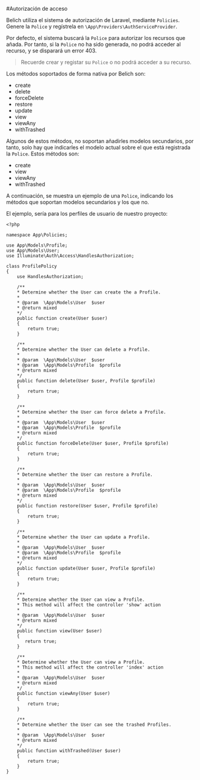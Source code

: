 #Autorización de acceso 


Belich utiliza el sistema de autorización de Laravel, mediante `Policies`. Genere la `Police` y regístrela en `\App\Providers\AuthServiceProvider`.

Por defecto, el sistema buscará la `Police` para autorizar los recursos que añada. Por tanto, si la `Police` no ha sido generada, no podrá acceder al recurso, y se disparará un error 403.

>Recuerde crear y registar su `Police` o no podrá acceder a su recurso.

Los métodos soportados de forma nativa por Belich son:

- create
- delete
- forceDelete
- restore
- update
- view
- viewAny
- withTrashed

Algunos de estos métodos, no soportan añadirles modelos secundarios, por tanto, solo hay que indicarles el modelo actual sobre el que está registrada la `Police`. Estos métodos son:

- create
- view
- viewAny
- withTrashed

A continuación, se muestra un ejemplo de una `Police`, indicando los métodos que soportan modelos secundarios y los que no. 

El ejemplo, sería para los perfiles de usuario de nuestro proyecto:

~~~
<?php

namespace App\Policies;

use App\Models\Profile;
use App\Models\User;
use Illuminate\Auth\Access\HandlesAuthorization;

class ProfilePolicy
{
    use HandlesAuthorization;

    /**
    * Determine whether the User can create the a Profile.
    *
    * @param  \App\Models\User  $user
    * @return mixed
    */
    public function create(User $user)
    {
        return true;
    }

    /**
    * Determine whether the User can delete a Profile.
    *
    * @param  \App\Models\User  $user
    * @param  \App\Models\Profile  $profile
    * @return mixed
    */
    public function delete(User $user, Profile $profile)
    {
        return true;
    }

    /**
    * Determine whether the User can force delete a Profile.
    *
    * @param  \App\Models\User  $user
    * @param  \App\Models\Profile  $profile
    * @return mixed
    */
    public function forceDelete(User $user, Profile $profile)
    {
        return true;
    }

    /**
    * Determine whether the User can restore a Profile.
    *
    * @param  \App\Models\User  $user
    * @param  \App\Models\Profile  $profile
    * @return mixed
    */
    public function restore(User $user, Profile $profile)
    {
        return true;
    }

    /**
    * Determine whether the User can update a Profile.
    *
    * @param  \App\Models\User  $user
    * @param  \App\Models\Profile  $profile
    * @return mixed
    */
    public function update(User $user, Profile $profile)
    {
        return true;
    }

    /**
    * Determine whether the User can view a Profile.
    * This method will affect the controller 'show' action
    *
    * @param  \App\Models\User  $user
    * @return mixed
    */
    public function view(User $user)
    {
       return true;
    }

    /**
    * Determine whether the User can view a Profile.
    * This method will affect the controller 'index' action
    *
    * @param  \App\Models\User  $user
    * @return mixed
    */
    public function viewAny(User $user)
    {
        return true;
    }

    /**
    * Determine whether the User can see the trashed Profiles.
    *
    * @param  \App\Models\User  $user
    * @return mixed
    */
    public function withTrashed(User $user)
    {
        return true;
    }
}
~~~

